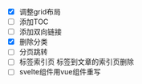 - [X] 调整grid布局
- [ ] 添加TOC
- [ ] 添加双向链接
- [x] 删除分类
- [ ] 分页跳转
- [ ] 标签索引页 标签到文章的索引页删除
- [ ] svelte组件用vue组件重写